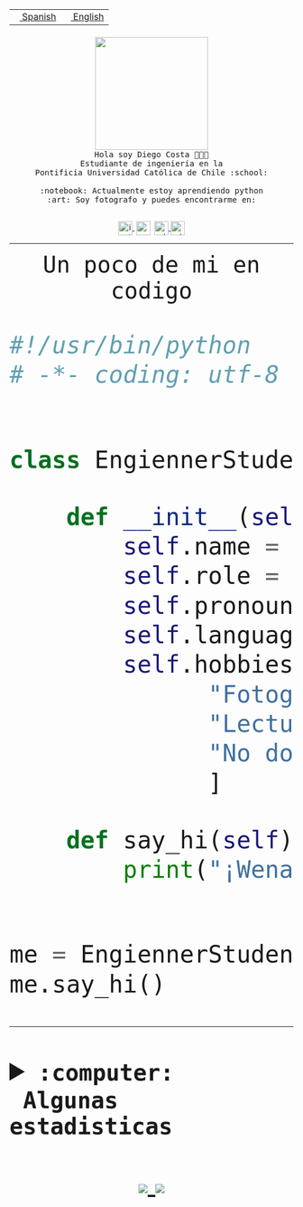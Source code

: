 <table border="0"  align="right">
 <tr><td><a href="README.md"><img src="https://upload.wikimedia.org/wikipedia/commons/thumb/8/89/Bandera_de_Espa%C3%B1a.svg/1200px-Bandera_de_Espa%C3%B1a.svg.png" height="10"> Spanish</a></td>
 <td><a href="README.en.md"><img src="https://upload.wikimedia.org/wikipedia/commons/a/a4/Flag_of_the_United_States.svg" height="10"> English</a></td></tr>
</table><br><br><br>


<p align="center">
  <img src="https://github.com/diegocostares/diegocostares/blob/main/Images/aaa2.gif?raw=true" width="200px">
  <br><samp>
    Hola soy Diego Costa 👨🏻‍💻<br>
    Estudiante de ingeniería en la <br>
    Pontificia Universidad Católica de Chile :school:<br>
  <br>
    :notebook: Actualmente estoy aprendiendo python <br>
    :art: Soy fotografo y puedes encontrarme en: <br>
  <br></samp>
  
</p>

<p align="center">
   <a href="https://instagram.com/diegocosta_no" target="blank">
    <img 
    align="center" src="https://cdn.jsdelivr.net/npm/simple-icons@3.0.1/icons/instagram.svg" alt="instagram" height="25px" width="25px" />
  </a>
  <a style="border: 3px solid; color: white;"href="https://t.me/diegocosta_no" target="blank">
  <img
  align="center" alt="Telegram" width="25px" src="https://icons-for-free.com/iconfiles/png/512/Telegram-1324888767380505522.png" />
</a>
<a href="https://api.whatsapp.com/send?phone=56971897835&text=Hola!" target="blank">
  <img
  align="center" alt="wtsp" width="25px" src="https://img.icons8.com/pastel-glyph/2x/whatsapp--v2.png" />
</a>
<a href="https://www.linkedin.com/in/diego-costa-786249213/" target="blank">
  <img
  align="center" alt="wtsp" width="25px" src="https://img.icons8.com/metro/452/linkedin.png" />
</a>

  </a>
</p>

---


<p align="center"><font size="25"><samp>Un poco de mi en codigo</samp></front></p>


```python
#!/usr/bin/python
# -*- coding: utf-8 -*-


class EngiennerStudent:

    def __init__(self):
        self.name = "Diego Costa"
        self.role = "Estudiante"
        self.pronouns = "he/him"
        self.language_spoken = ["es_CL", "en_US"]
        self.hobbies = [
              "Fotografia",
              "Lectura",
              "No dormir",
              ]

    def say_hi(self):
        print("¡Wena mundo!")


me = EngiennerStudent()
me.say_hi()
```
---
<details>
  <summary><b><samp>:computer: &nbsp;Algunas estadisticas</samp></b></summary>
  <br/></p>

<!--START_SECTION:waka-->
![Code Time](http://img.shields.io/badge/Code%20Time-600%20hrs%2020%20mins-blue)

**Soy nocturno 🦉** 

```text
🌞 Mañana     7 commits      ░░░░░░░░░░░░░░░░░░░░░░░░░   1.61% 
🌆 Día        130 commits    ███████░░░░░░░░░░░░░░░░░░   29.82% 
🌃 Tarde      156 commits    █████████░░░░░░░░░░░░░░░░   35.78% 
🌙 Noche      143 commits    ████████░░░░░░░░░░░░░░░░░   32.8%

```
📅 **Soy más productivo los Miércoles** 

```text
Lunes        36 commits     ██░░░░░░░░░░░░░░░░░░░░░░░   8.26% 
Martes       43 commits     ██░░░░░░░░░░░░░░░░░░░░░░░   9.86% 
Miércoles    141 commits    ████████░░░░░░░░░░░░░░░░░   32.34% 
Jueves       62 commits     ███░░░░░░░░░░░░░░░░░░░░░░   14.22% 
Viernes      23 commits     █░░░░░░░░░░░░░░░░░░░░░░░░   5.28% 
Sábado       55 commits     ███░░░░░░░░░░░░░░░░░░░░░░   12.61% 
Domingo      76 commits     ████░░░░░░░░░░░░░░░░░░░░░   17.43%

```


📊 **Esta semana me dediqué a** 

```text
🐱‍💻 Proyectos: 
T3                       18 hrs 38 mins      ██████████████████░░░░░░░   73.53% 
BDD47y74                 3 hrs 47 mins       ███░░░░░░░░░░░░░░░░░░░░░░   14.96% 
G74_BDD                  1 hr 5 mins         █░░░░░░░░░░░░░░░░░░░░░░░░   4.29% 
edd-docker               28 mins             ░░░░░░░░░░░░░░░░░░░░░░░░░   1.9% 
FabianMF1                24 mins             ░░░░░░░░░░░░░░░░░░░░░░░░░   1.62%

```


 Last Updated on 25/06/2022 16:31:44 UTC
<!--END_SECTION:waka-->
  
  

 <p align="center"> <img src="https://github-readme-stats.vercel.app/api?username=diegocostares&show_icons=true&theme=ayu-mirage" alt="abhisheknaiidu" /></p>
 
</details>

<p align=center>
  <a href="https://github.com/diegocostares">
    <img src="https://badges.pufler.dev/visits/diegocostares/diegocostares?style=flat-square&color=black&logo=github">
  </a>
  <a href="https://github.com/diegocostares?tab=repositories">
    <img src="https://badges.pufler.dev/repos/diegocostares?style=flat-square&color=black&logo=github">
  </a>
</p>

